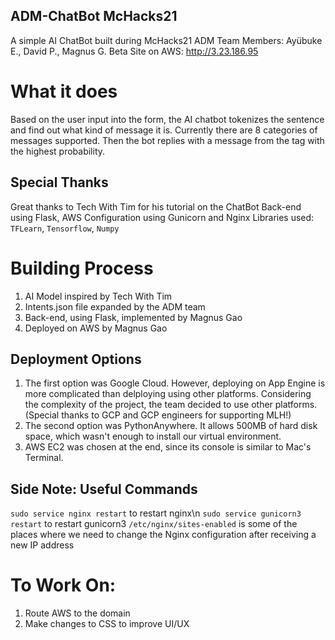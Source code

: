## ADM-ChatBot McHacks21
A simple AI ChatBot built during McHacks21
ADM Team Members: Ayübuke E., David P., Magnus G.
Beta Site on AWS: http://3.23.186.95

# What it does
Based on the user input into the form, the AI chatbot tokenizes the sentence and find out what kind of message it is. Currently there are 8 categories of messages supported. Then the bot replies with a message from the tag with the highest probability.

## Special Thanks
Great thanks to Tech With Tim for his tutorial on the ChatBot
Back-end using Flask, AWS Configuration using Gunicorn and Nginx
Libraries used: `TFLearn`, `Tensorflow`, `Numpy`

# Building Process
  1. AI Model inspired by Tech With Tim
  2. Intents.json file expanded by the ADM team
  3. Back-end, using Flask, implemented by Magnus Gao
  4. Deployed on AWS by Magnus Gao

## Deployment Options
  1. The first option was Google Cloud. However, deploying on App Engine is more complicated than delploying using other platforms. Considering the complexity of the project, the team decided to use other platforms. (Special thanks to GCP and GCP engineers for supporting MLH!)
  2. The second option was PythonAnywhere. It allows 500MB of hard disk space, which wasn't enough to install our virtual environment.
  3. AWS EC2 was chosen at the end, since its console is similar to Mac's Terminal. 

## Side Note: Useful Commands
`sudo service nginx restart` to restart nginx\n
`sudo service gunicorn3 restart` to restart gunicorn3
`/etc/nginx/sites-enabled` is some of the places where we need to change the Nginx configuration after receiving a new IP address


# To Work On:
  1. Route AWS to the domain
  2. Make changes to CSS to improve UI/UX
  
  
  

